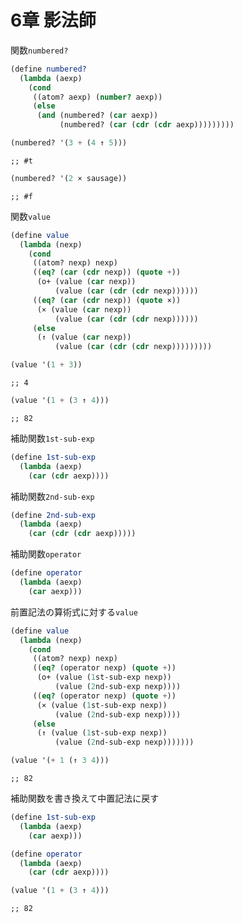 
# 6章 影法師

関数`numbered?`

``` scm
(define numbered?
  (lambda (aexp)
    (cond
     ((atom? aexp) (number? aexp))
     (else
      (and (numbered? (car aexp))
           (numbered? (car (cdr (cdr aexp)))))))))
```

``` scm
(numbered? '(3 + (4 ↑ 5)))
```

    ;; #t

``` scm
(numbered? '(2 × sausage))
```

    ;; #f

関数`value`

``` scm
(define value
  (lambda (nexp)
    (cond
     ((atom? nexp) nexp)
     ((eq? (car (cdr nexp)) (quote +))
      (o+ (value (car nexp))
          (value (car (cdr (cdr nexp))))))
     ((eq? (car (cdr nexp)) (quote ×))
      (× (value (car nexp))
          (value (car (cdr (cdr nexp))))))
     (else
      (↑ (value (car nexp))
          (value (car (cdr (cdr nexp)))))))))
```

``` scm
(value '(1 + 3))
```

    ;; 4

``` scm
(value '(1 + (3 ↑ 4)))
```

    ;; 82

補助関数`1st-sub-exp`

``` scm
(define 1st-sub-exp
  (lambda (aexp)
    (car (cdr aexp))))
```

補助関数`2nd-sub-exp`

``` scm
(define 2nd-sub-exp
  (lambda (aexp)
    (car (cdr (cdr aexp)))))
```

補助関数`operator`

``` scm
(define operator
  (lambda (aexp)
    (car aexp)))
```

前置記法の算術式に対する`value`

``` scm
(define value
  (lambda (nexp)
    (cond
     ((atom? nexp) nexp)
     ((eq? (operator nexp) (quote +))
      (o+ (value (1st-sub-exp nexp))
          (value (2nd-sub-exp nexp))))
     ((eq? (operator nexp) (quote +))
      (× (value (1st-sub-exp nexp))
          (value (2nd-sub-exp nexp))))
     (else
      (↑ (value (1st-sub-exp nexp))
          (value (2nd-sub-exp nexp)))))))
```

``` scm
(value '(+ 1 (↑ 3 4)))
```

    ;; 82

補助関数を書き換えて中置記法に戻す

``` scm
(define 1st-sub-exp
  (lambda (aexp)
    (car aexp)))
```

``` scm
(define operator
  (lambda (aexp)
    (car (cdr aexp))))
```

``` scm
(value '(1 + (3 ↑ 4)))
```

    ;; 82
